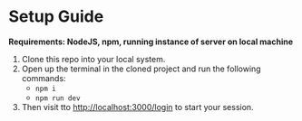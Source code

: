 # Setup Guide

**Requirements: NodeJS, npm, running instance of server on local machine**

1. Clone this repo into your local system.
2. Open up the terminal in the cloned project and run the following commands:
   - `npm i`
   - `npm run dev`
3. Then visit tto [http://localhost:3000/login](http://localhost:3000/login) to start your session.
